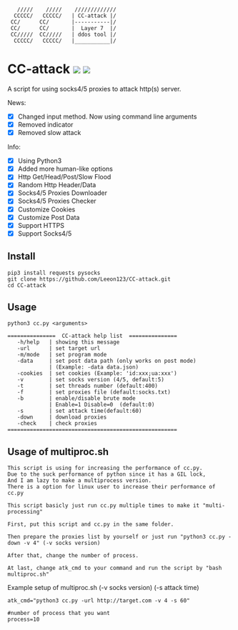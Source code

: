        /////    /////    /////////////
      CCCCC/   CCCCC/   | CC-attack |/
     CC/      CC/       |-----------|/ 
     CC/      CC/       |  Layer 7  |/ 
     CC/////  CC/////   | ddos tool |/ 
      CCCCC/   CCCCC/   |___________|/

# CC-attack ![](https://img.shields.io/badge/Version-3.7-brightgreen.svg) ![](https://img.shields.io/badge/license-GPLv2-blue.svg)
 A script for using socks4/5 proxies to attack http(s) server.

 News:
- [x] Changed input method. Now using command line arguments
- [x] Removed indicator 
- [x] Removed slow attack

 Info:
- [x] Using Python3
- [x] Added more human-like options
- [x] Http Get/Head/Post/Slow Flood
- [x] Random Http Header/Data
- [x] Socks4/5 Proxies Downloader
- [x] Socks4/5 Proxies Checker
- [x] Customize Cookies
- [x] Customize Post Data 
- [x] Support HTTPS
- [x] Support Socks4/5

## Install

    pip3 install requests pysocks
    git clone https://github.com/Leeon123/CC-attack.git
    cd CC-attack

## Usage

    python3 cc.py <arguments>

```
===============  CC-attack help list  ===============
   -h/help   | showing this message
   -url      | set target url
   -m/mode   | set program mode
   -data     | set post data path (only works on post mode)
             | (Example: -data data.json)
   -cookies  | set cookies (Example: 'id:xxx;ua:xxx')
   -v        | set socks version (4/5, default:5)
   -t        | set threads number (default:400)
   -f        | set proxies file (default:socks.txt)
   -b        | enable/disable brute mode
             | Enable=1 Disable=0  (default:0)
   -s        | set attack time(default:60)
   -down     | download proxies
   -check    | check proxies
=====================================================
```

## Usage of multiproc.sh
```
This script is using for increasing the performance of cc.py.
Due to the suck performance of python since it has a GIL lock,
And I am lazy to make a multiprocess version.
There is a option for linux user to increase their performance of cc.py

This script basicly just run cc.py multiple times to make it "multi-processing"

First, put this script and cc.py in the same folder.

Then prepare the proxies list by yourself or just run "python3 cc.py -down -v 4" (-v socks version)

After that, change the number of process.

At last, change atk_cmd to your command and run the script by "bash multiproc.sh"
```
Example setup of multiproc.sh (-v socks version) (-s attack time)
```
atk_cmd="python3 cc.py -url http://target.com -v 4 -s 60"

#number of process that you want
process=10

```
